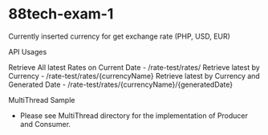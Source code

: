 # 88tech-exam-1

Currently inserted currency for get exchange rate (PHP, USD, EUR)

API Usages

Retrieve All latest Rates on Current Date - /rate-test/rates/
Retrieve latest by Currency - /rate-test/rates/{currencyName}
Retrieve latest by Currency and Generated Date - /rate-test/rates/{currencyName}/{generatedDate}


MultiThread Sample
* Please see MultiThread directory for the implementation of Producer and Consumer.

